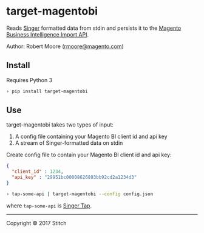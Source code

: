 # target-magentobi

Reads [Singer](https://singer.io) formatted data from stdin and persists it to the [Magento Business Intelligence Import API](http://developers.rjmetrics.com/).

Author: Robert Moore (rmoore@magento.com)

## Install

Requires Python 3

```bash
› pip install target-magentobi
```

## Use

target-magentobi takes two types of input:

1. A config file containing your Magento BI client id and api key
2. A stream of Singer-formatted data on stdin

Create config file to contain your Magento BI client id and api key:

```json
{
  "client_id" : 1234,
  "api_key" : "29951bc00008626893bb92cd2a1234d3"
}
```

```bash
› tap-some-api | target-magentobi --config config.json
```

where `tap-some-api` is [Singer Tap](https://singer.io).

---

Copyright &copy; 2017 Stitch
